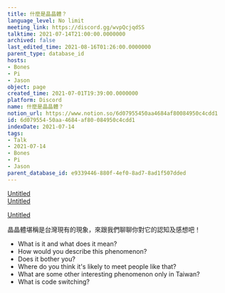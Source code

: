 ```yaml
---
title: 什麼是晶晶體？
language_level: No limit
meeting_link: https://discord.gg/wvpQcjqdSS
talktime: 2021-07-14T21:00:00.0000000
archived: false
last_edited_time: 2021-08-16T01:26:00.0000000
parent_type: database_id
hosts:
- Bones
- Pi
- Jason
object: page
created_time: 2021-07-01T19:39:00.0000000
platform: Discord
name: 什麼是晶晶體？
notion_url: https://www.notion.so/6d07955450aa4684af80084950c4cdd1
id: 6d079554-50aa-4684-af80-084950c4cdd1
indexDate: 2021-07-14
tags:
- Talk
- 2021-07-14
- Bones
- Pi
- Jason
parent_database_id: e9339446-880f-4ef0-8ad7-8ad1f507dded
---
```



[Untitled](https://www.notion.so/60226399bd024bf4bf588586f8013a21)   
[Untitled](https://www.notion.so/cb083fc4f0b7459aa5afe1900ef25a1f)   

[Untitled](https://www.notion.so/482e61b02b9c4456b2b4fe86bb7544c6)   




晶晶體堪稱是台灣現有的現象，來跟我們聊聊你對它的認知及感想吧！

   - What is it and what does it mean?
   - How would you describe this phenomenon?
   - Does it bother you?
   - Where do you think it's likely to meet people like that?
   - What are some other interesting phenomenon only in Taiwan?
   - What is code switching?



